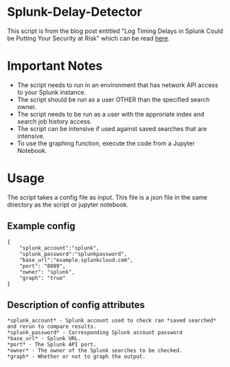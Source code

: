 # Splunk-Delay-Detector

This script is from the blog post entitled "Log Timing Delays in Splunk Could be Putting Your Security at Risk" which can be read [here](https://www.blue-prints.blog/content/blog/posts/splunk/splunklogdelay.html).

# Important Notes
* The script needs to run in an environment that has network API access to your Splunk instance.
* The script should be run as a user OTHER than the specified search owner.
* The script needs to be run as a user with the approriate index and search job history access.
* The script can be intensive if used against saved searches that are intensive.
* To use the graphing function, execute the code from a Jupyter Notebook.

# Usage
The script takes a config file as input. This file is a json file in the same directory as the script or jupyter notebook.

## Example config

    {
        "splunk_account":"splunk",
        "splunk_password":"splunkpassword",
        "base_url":"example.splunkcloud.com",
        "port": "8089",
        "owner": "splunk",
        "graph": "true"
    }

## Description of config attributes

    *splunk_account* - Splunk account used to check ran *saved searched* and rerun to compare results.
    *splunk_password* - Corresponding Splunk account password
    *base_url* - Splunk URL.
    *port* - The Splunk API port.
    *owner* - The owner of the Splunk searches to be checked.
    *graph* - Whether or not to graph the output.

